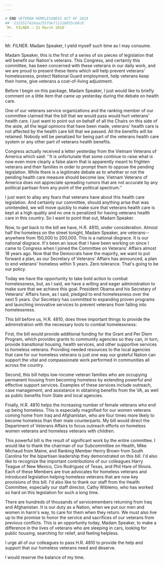 ```yaml
---
---

# END VETERAN HOMELESSNESS ACT OF 2010
## `1325527424aa255fde711318835c68c8`
`Mr. FILNER — 22 March 2010`

---
```



Mr. FILNER. Madam Speaker, I yield myself such time as I may consume.

Madam Speaker, this is the first of a series of six pieces of 
legislation that will benefit our Nation's veterans. This Congress, and 
certainly this committee, has been concerned with these veterans in our 
daily work, and we are proud to present these items which will help 
prevent veterans' homelessness, protect National Guard employment, help 
veterans keep their home, give veterans a cost-of-living adjustment.

Before I begin on this package, Madam Speaker, I just would like to 
briefly comment on a little item that came up yesterday during the 
debate on health care.

One of our veterans service organizations and the ranking member of 
our committee claimed that the bill that we would pass would hurt 
veterans' health care. I just want to point out on behalf of all the 
Chairs on this side of the aisle, all the legal opinions that have been 
made, veterans' health care is not affected by the health care bill 
that we passed. All the benefits will be retained. Nobody will be 
penalized for being part of the veterans health care system or any 
other part of veterans health benefits.

Congress actually received a letter yesterday from the Vietnam 
Veterans of America which said: ''It is unfortunate that some continue 
to raise what is now even more clearly a false alarm that is apparently 
meant to frighten veterans and their families in order to prompt them 
to oppose the pending legislation. While there is a legitimate debate 
as to whether or not the pending health care measure should become law, 
Vietnam Veterans of America does not appreciate spreading rumors that 
are not accurate by any political partisan from any point of the 
political spectrum.''

I just want to allay any fears that veterans have about this health 
care legislation. And certainly our committee, should anything arise 
that was unintended, we will move quickly to make sure that veterans 
health care is kept at a high quality and no one is penalized for 
having veterans health care in this country. So I want to point that 
out, Madam Speaker.

Now, to get back to the bill we have, H.R. 4810, under consideration. 
Almost half the homeless on the street tonight, Madam Speaker, are 
veterans--anywhere from 150,000 to 200,000. This is a national 
disgrace. It is our national disgrace. It's been an issue that I have 
been working on since I came to Congress when I joined the Committee on 
Veterans' Affairs almost 18 years ago. Now that the Democrats have the 
majority, we want to put forward a plan, as our Secretary of Veterans' 
Affairs has announced, a plan to end veterans' homeless within 5 years. 
Zero tolerance. That's going to be our policy.

Today we have the opportunity to take bold action to combat 
homelessness, but, as I said, we have a willing and eager 
administration to make sure that we achieve this goal. President Obama 
and his Secretary of Veterans' Affairs have, as I said, pledged to end 
homelessness over the next 5 years. Our Secretary has committed to 
expanding proven programs and launching innovative services to prevent 
veterans from falling into homelessness.

This bill before us, H.R. 4810, does three important things to 
provide the administration with the necessary tools to combat 
homelessness:

First, the bill would provide additional funding for the Grant and 
Per Diem Program, which provides grants to community agencies so they 
can, in turn, provide transitional housing, health services, and other 
supportive services to homeless veterans. Providing needed resources to 
the local agencies that care for our homeless veterans is just one way 
our grateful Nation can support the vital and compassionate work 
performed in communities all across the country.

Second, this bill helps low-income veteran families who are occupying 
permanent housing from becoming homeless by extending powerful and 
effective support services. Examples of these services include 
outreach, case management, and assistance in obtaining benefits from 
the VA, as well as public benefits from State and local agencies.

Finally, H.R. 4810 helps the increasing number of female veterans who 
end up being homeless. This is especially magnified for our women 
veterans coming home from Iraq and Afghanistan, who are four times more 
likely to become homeless than their male counterparts. My bill would 
direct the Department of Veterans Affairs to focus outreach efforts on 
homeless women veterans and homeless veterans with children.

This powerful bill is the result of significant work by the entire 
committee. I would like to thank the chairman of our Subcommittee on 
Health, Mike Michaud from Maine, and Ranking Member Henry Brown from 
South Carolina for the bipartisan leadership they demonstrated on this 
bill. I'd also like to recognize the important contributions of our 
colleagues Harry Teague of New Mexico, Ciro Rodriguez of Texas, and 
Phil Hare of Illinois. Each of these Members are true advocates for 
homeless veterans and introduced legislation helping homeless veterans 
that are now key provisions of this bill. I'd also like to thank our 
staff from the Health Committee, especially our staff director, Cathy 
Wiblemo, who has worked so hard on this legislation for such a long 
time.

There are hundreds of thousands of servicemembers returning from Iraq 
and Afghanistan. It is our duty as a Nation, when we put our men and 
women in harm's way, to care for them when they return. We must also 
live up to the promise to honor the service and sacrifices of our 
veterans from previous conflicts. This is an opportunity today, Madam 
Speaker, to make a difference in the lives of veterans who are sleeping 
in cars, looking for public housing, searching for relief, and feeling 
helpless.

I urge all of our colleagues to pass H.R. 4810 to provide the help 
and support that our homeless veterans need and deserve.

I would reserve the balance of my time.